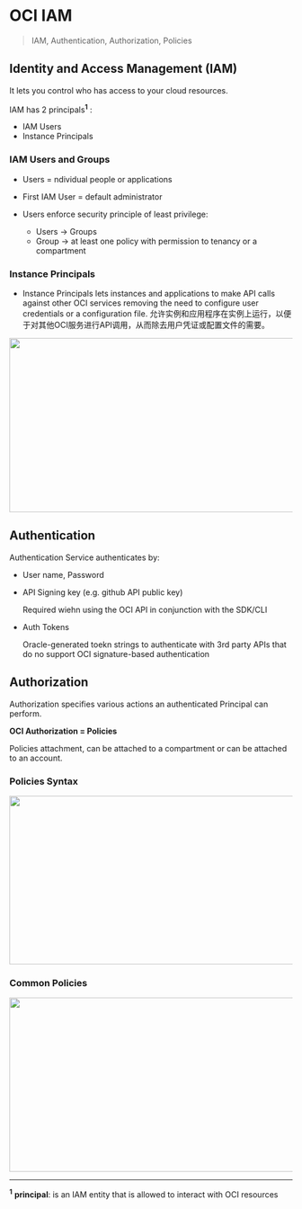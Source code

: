 
# OCI IAM

> IAM, Authentication, Authorization, Policies

## Identity and Access Management (IAM)
It lets you control who has access to your cloud resources.

IAM has 2 principals<sup>**1**</sup> :
- IAM Users
- Instance Principals

### IAM Users and Groups
- Users = ndividual people or applications

- First IAM User = default administrator

- Users enforce security principle of least privilege:
	- Users -> Groups
	- Group -> at least one policy with permission to tenancy or a compartment

### Instance Principals
- Instance Principals lets instances and applications to make API calls against other OCI services removing the need to configure user credentials or a configuration file.
允许实例和应用程序在实例上运行，以便于对其他OCI服务进行API调用，从而除去用户凭证或配置文件的需要。

<img src="https://imgur.com/OUrwEVH.png" width="720" height="310">

## Authentication

Authentication Service authenticates by:
- User name, Password
 
- API Signing key (e.g. github API public key)

  Required wiehn using the OCI API in conjunction with the SDK/CLI
  
- Auth Tokens

  Oracle-generated toekn strings to authenticate with 3rd party APIs that do no support OCI signature-based authentication

## Authorization
Authorization specifies various actions an authenticated Principal can perform.

**OCI Authorization = Policies** 

Policies attachment, can be attached to a compartment or can be attached to an account.

### Policies Syntax

<img src="https://imgur.com/qN8d7kB.png" width="680" height="300">

### Common Policies

<img src="https://imgur.com/uogHaSe.png" width="630" height="310">




---
<sup>**1**</sup> **principal**: is an IAM entity that is allowed to interact with OCI resources
